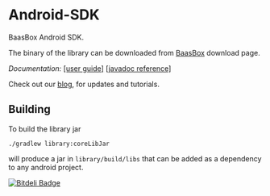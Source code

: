 Android-SDK
===========

BaasBox Android SDK.

The binary of the library can be downloaded from [BaasBox](http://www.baasbox.com/download/) download page.

*Documentation:* [[user guide]](http://www.baasbox.com/documentation/) [[javadoc reference]](http://baasbox.github.io/Android-SDK/docs/)

Check out our [blog](http://www.baasbox.com/blog/), for updates and tutorials.

## Building

To build the library jar

```
./gradlew library:coreLibJar
```

will produce a jar in `library/build/libs` that can be added as a dependency to any android project.


[![Bitdeli Badge](https://d2weczhvl823v0.cloudfront.net/baasbox/android-sdk/trend.png)](https://bitdeli.com/free "Bitdeli Badge")
